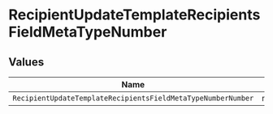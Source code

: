 # RecipientUpdateTemplateRecipientsFieldMetaTypeNumber


## Values

| Name                                                         | Value                                                        |
| ------------------------------------------------------------ | ------------------------------------------------------------ |
| `RecipientUpdateTemplateRecipientsFieldMetaTypeNumberNumber` | number                                                       |
